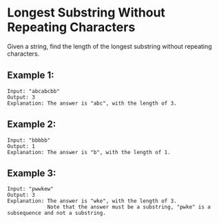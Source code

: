 # Longest Substring Without Repeating Characters
Given a string, find the length of the longest substring without repeating characters.

## Example 1:
```
Input: "abcabcbb"
Output: 3 
Explanation: The answer is "abc", with the length of 3. 
```
## Example 2:
```
Input: "bbbbb"
Output: 1
Explanation: The answer is "b", with the length of 1.
```
## Example 3:
```
Input: "pwwkew"
Output: 3
Explanation: The answer is "wke", with the length of 3. 
             Note that the answer must be a substring, "pwke" is a subsequence and not a substring.
```